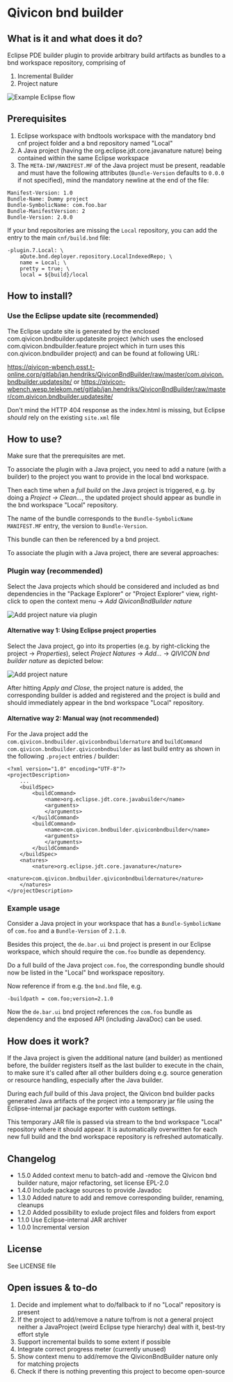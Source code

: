 # Qivicon bnd builder

## What is it and what does it do?
Eclipse PDE builder plugin to provide arbitrary build artifacts as bundles to a bnd workspace repository, comprising of
1. Incremental Builder
1. Project nature

![Example Eclipse flow](https://qivicon-wbench.psst.t-online.corp/gitlab/jan.hendriks/QiviconBndBuilder/raw/master/resources/ExampleFlow.jpg "Example Eclipse flow")

## Prerequisites
1. Eclipse workspace with bndtools workspace with the mandatory bnd cnf project folder and a bnd repository named "Local"
1. A Java project (having the org.eclipse.jdt.core.javanature nature) being contained within the same Eclipse workspace
1. The `META-INF/MANIFEST.MF` of the Java project must be present, readable and must have the following attributes (`Bundle-Version` defaults to `0.0.0` if not specified), mind the mandatory newline at the end of the file:

```
Manifest-Version: 1.0
Bundle-Name: Dummy project
Bundle-SymbolicName: com.foo.bar
Bundle-ManifestVersion: 2
Bundle-Version: 2.0.0
```
If your bnd repositories are missing the `Local` repository, you can add the entry to the main `cnf/build.bnd` file:

```
-plugin.7.Local: \
    aQute.bnd.deployer.repository.LocalIndexedRepo; \
    name = Local; \
    pretty = true; \
    local = ${build}/local
```

## How to install?

### Use the Eclipse update site (recommended)
The Eclipse update site is generated by the enclosed com.qivicon.bndbuilder.updatesite project (which uses the enclosed com.qivicon.bndbuilder.feature project which in turn uses this con.qivicon.bndbuilder project) and can be found at following URL:

<https://qivicon-wbench.psst.t-online.corp/gitlab/jan.hendriks/QiviconBndBuilder/raw/master/com.qivicon.bndbuilder.updatesite/>
or
<https://qivicon-wbench.wesp.telekom.net/gitlab/jan.hendriks/QiviconBndBuilder/raw/master/com.qivicon.bndbuilder.updatesite/>

Don't mind the HTTP 404 response as the index.html is missing, but Eclipse *should* rely on the existing `site.xml` file

## How to use?
Make sure that the prerequisites are met.

To associate the plugin with a Java project, you need to add a nature (with a builder) to the project you want to provide in the local bnd workspace.

Then each time when a *full build* on the Java project is triggered, e.g. by doing a *Project → Clean…*, the updated project should appear as bundle in the bnd workspace "Local" repository.

The name of the bundle corresponds to the `Bundle-SymbolicName` `MANIFEST.MF` entry, the version to `Bundle-Version`.

This bundle can then be referenced by a bnd project.

To associate the plugin with a Java project, there are several approaches:

### Plugin way (recommended)
Select the Java projects which should be considered and included as bnd dependencies in the "Package Explorer" or "Project Explorer" view, right-click to open the context menu → *Add QiviconBndBuilder nature*

![Add project nature via plugin](https://qivicon-wbench.psst.t-online.corp/gitlab/jan.hendriks/QiviconBndBuilder/raw/master/resources/AddProjectNatureViaPlugin.jpg "Add project nature via plugin")

#### Alternative way 1: Using Eclipse project properties
Select the Java project, go into its properties (e.g. by right-clicking the project → *Properties*), select *Project Natures* → *Add...* → *QIVICON bnd builder nature* as depicted below:

![Add project nature](https://qivicon-wbench.psst.t-online.corp/gitlab/jan.hendriks/QiviconBndBuilder/raw/master/resources/AddProjectNature.jpg "Add project nature")

After hitting *Apply and Close*, the project nature is added, the corresponding builder is added and registered and the project is build and should immediately appear in the bnd workspace "Local" repository.

#### Alternative way 2: Manual way (not recommended)
For the Java project add the `com.qivicon.bndbuilder.qiviconbndbuildernature` and `buildCommand` `com.qivicon.bndbuilder.qiviconbndbuilder` as last build entry as shown in the following `.project` entries / builder:

	<?xml version="1.0" encoding="UTF-8"?>
	<projectDescription>
		...
		<buildSpec>
			<buildCommand>
				<name>org.eclipse.jdt.core.javabuilder</name>
				<arguments>
				</arguments>
			</buildCommand>
			<buildCommand>
				<name>com.qivicon.bndbuilder.qiviconbndbuilder</name>
				<arguments>
				</arguments>
			</buildCommand>
		</buildSpec>
		<natures>
			<nature>org.eclipse.jdt.core.javanature</nature>
			<nature>com.qivicon.bndbuilder.qiviconbndbuildernature</nature>
		</natures>
	</projectDescription>

### Example usage
Consider a Java project in your workspace that has a `Bundle-SymbolicName` of `com.foo` and a `Bundle-Version` of `2.1.0`.

Besides this project, the `de.bar.ui` bnd project is present in our Eclipse workspace, which should require the `com.foo` bundle as dependency.

Do a full build of the Java project `com.foo`, the corresponding bundle should now be listed in the "Local" bnd workspace repository.

Now reference if from e.g. the `bnd.bnd` file, e.g.

	-buildpath = com.foo;version=2.1.0

Now the `de.bar.ui` bnd project references the `com.foo` bundle as dependency and the exposed API (including JavaDoc) can be used.

## How does it work?
If the Java project is given the additional nature (and builder) as mentioned before, the builder registers itself as the last builder to execute in the chain, to make sure it's called after all other builders doing e.g. source generation or resource handling, especially after the Java builder.

During each *full* build of this Java project, the Qivicon bnd builder packs generated Java artifacts of the project into a temporary jar file using the Eclipse-internal jar package exporter with custom settings.

This temporary JAR file is passed via stream to the bnd workspace "Local" repository where it should appear.
It is automatically overwritten for each new full build and the bnd workspace repository is refreshed automatically.

## Changelog

* 1.5.0 Added context menu to batch-add and -remove the Qivicon bnd builder nature, major refactoring, set license EPL-2.0
* 1.4.0 Include package sources to provide Javadoc
* 1.3.0 Added nature to add and remove corresponding builder, renaming, cleanups
* 1.2.0 Added possibility to exlude project files and folders from export
* 1.1.0 Use Eclipse-internal JAR archiver
* 1.0.0 Incremental version

## License
See LICENSE file

## Open issues & to-do
1. Decide and implement what to do/fallback to if no "Local" repository is present
1. If the project to add/remove a nature to/from is not a general project neither a JavaProject (weird Eclipse type hierarchy) deal with it, best-try effort style
1. Support incremental builds to some extent if possible
1. Integrate correct progress meter (currently unused)
1. Show context menu to add/remove the QiviconBndBuilder nature only for matching projects
1. Check if there is nothing preventing this project to become open-source
